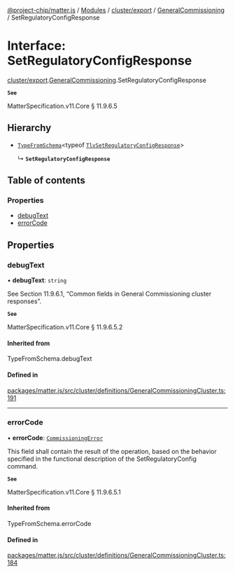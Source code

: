 [@project-chip/matter.js](../README.md) / [Modules](../modules.md) / [cluster/export](../modules/cluster_export.md) / [GeneralCommissioning](../modules/cluster_export.GeneralCommissioning.md) / SetRegulatoryConfigResponse

# Interface: SetRegulatoryConfigResponse

[cluster/export](../modules/cluster_export.md).[GeneralCommissioning](../modules/cluster_export.GeneralCommissioning.md).SetRegulatoryConfigResponse

**`See`**

MatterSpecification.v11.Core § 11.9.6.5

## Hierarchy

- [`TypeFromSchema`](../modules/tlv_export.md#typefromschema)\<typeof [`TlvSetRegulatoryConfigResponse`](../modules/cluster_export.GeneralCommissioning.md#tlvsetregulatoryconfigresponse)\>

  ↳ **`SetRegulatoryConfigResponse`**

## Table of contents

### Properties

- [debugText](cluster_export.GeneralCommissioning.SetRegulatoryConfigResponse.md#debugtext)
- [errorCode](cluster_export.GeneralCommissioning.SetRegulatoryConfigResponse.md#errorcode)

## Properties

### debugText

• **debugText**: `string`

See Section 11.9.6.1, “Common fields in General Commissioning cluster responses”.

**`See`**

MatterSpecification.v11.Core § 11.9.6.5.2

#### Inherited from

TypeFromSchema.debugText

#### Defined in

[packages/matter.js/src/cluster/definitions/GeneralCommissioningCluster.ts:191](https://github.com/project-chip/matter.js/blob/558e12c94a201592c28c7bc0743705360b3e5ca6/packages/matter.js/src/cluster/definitions/GeneralCommissioningCluster.ts#L191)

___

### errorCode

• **errorCode**: [`CommissioningError`](../enums/cluster_export.GeneralCommissioning.CommissioningError.md)

This field shall contain the result of the operation, based on the behavior specified in the functional
description of the SetRegulatoryConfig command.

**`See`**

MatterSpecification.v11.Core § 11.9.6.5.1

#### Inherited from

TypeFromSchema.errorCode

#### Defined in

[packages/matter.js/src/cluster/definitions/GeneralCommissioningCluster.ts:184](https://github.com/project-chip/matter.js/blob/558e12c94a201592c28c7bc0743705360b3e5ca6/packages/matter.js/src/cluster/definitions/GeneralCommissioningCluster.ts#L184)
